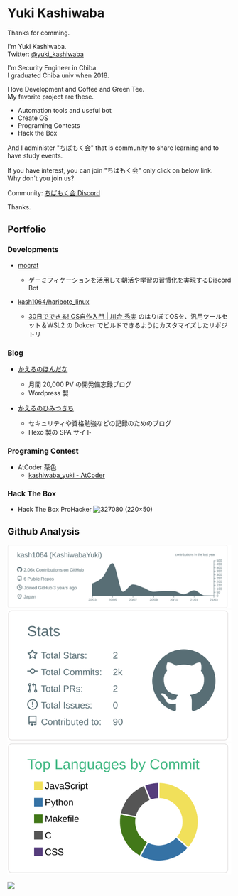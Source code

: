 # Yuki Kashiwaba

Thanks for comming.  

I'm Yuki Kashiwaba.  
Twitter: [@yuki_kashiwaba](https://twitter.com/yuki_kashiwaba)  

I'm Security Engineer in Chiba.  
I graduated Chiba univ when 2018.

I love Development and Coffee and Green Tee.  
My favorite project are these.

- Automation tools and useful bot
- Create OS
- Programing Contests
- Hack the Box

And I administer "ちばもく会" that is community to share learning and to have study events.

If you have interest, you can join "ちばもく会" only click on below link.  
Why don't you join us?

Community: [ちばもく会 Discord](https://discord.gg/v6ht2M3BRS)

Thanks.

## Portfolio
### Developments
- [mocrat](https://github.com/alumi-mic/mocrat)
  - ゲーミフィケーションを活用して朝活や学習の習慣化を実現するDiscord Bot

- [kash1064/haribote_linux](https://github.com/kash1064/haribote_linux)
  - [30日でできる! OS自作入門 | 川合 秀実](https://amzn.to/3l0aNJO) のはりぼてOSを、汎用ツールセット＆WSL2 の Dokcer でビルドできるようにカスタマイズしたリポジトリ

### Blog
- [かえるのほんだな](https://yukituna.com/)
  - 月間 20,000 PV の開発備忘録ブログ
  - Wordpress 製

- [かえるのひみつきち](https://kashiwaba-yuki.com/)
  - セキュリティや資格勉強などの記録のためのブログ
  - Hexo 製の SPA サイト

### Programing Contest
- AtCoder 茶色
  - [kashiwaba_yuki - AtCoder](https://atcoder.jp/users/kashiwaba_yuki)

### Hack The Box
- Hack The Box ProHacker
![327080 (220×50)](https://www.hackthebox.eu/badge/image/327080 "327080 (220×50)")

## Github Analysis
[![](https://raw.githubusercontent.com/alumi-mic/alumi-mic/master/profile-summary-card-output/default/0-profile-details.svg)](https://github.com/vn7n24fzkq/github-profile-summary-cards)
[![](https://raw.githubusercontent.com/alumi-mic/alumi-mic/master/profile-summary-card-output/default/3-stats.svg)](https://github.com/vn7n24fzkq/github-profile-summary-cards)
[![](https://raw.githubusercontent.com/alumi-mic/alumi-mic/master/profile-summary-card-output/vue/2-most-commit-language.svg)](https://github.com/vn7n24fzkq/github-profile-summary-cards)

![](https://komarev.com/ghpvc/?username=alumi-mic&color=green)
